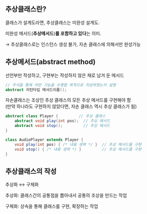 ## 추상클래스란?

클래스가 설계도라면, 추상클래스는 미완성 설계도. 

미완성 메서드(**추상메서드**)**를 포함하고 있다**는 의미.

→ 추상클래스로는 인스턴스 생성 불가, 자손 클래스에 의해서만 완성가능

## 추상메서드(abstract method)

선언부만 작성하고, 구현부는 작성하지 않은 채로 남겨 둔 메서드

```java
// 주석을 통해 어떤 기능을 수행할 목적으로 작성하였는지 설명
abstract 리턴타입 메서드이름();
```

자손클래스는 조상인 추상 클래스의 모든 추상 메서드를 구현해야 함  
(만약 하나라도 구현하지 않았다면, 자손 클래스 역시 추상 클래스가 됨)

```java
abstract class Player {         // 추상 클래스
	abstract void play(int pos);  // 추상 메서드
	abstract void stop();         // 추상 메서드
}

class AudioPlayer extends Player {
	void play(int pos) { /* 내용 생략 */ }  // 추상 메서드를 구현
	void stop() { /* 내용 생략 */ }         // 추상 메서드를 구현
}
```

## 추상클래스의 작성

추상화 ↔ 구체화

추상화: 클래스간의 공통점을 뽑아내서 공통의 조상을 만드는 작업

구체화: 상속을 통해 클래스를 구현, 확장하는 작업
